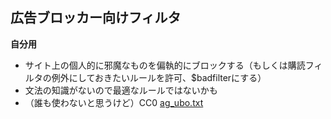 ## 広告ブロッカー向けフィルタ
<strong>自分用</strong>
* サイト上の個人的に邪魔なものを偏執的にブロックする（もしくは購読フィルタの例外にしておきたいルールを許可、$badfilterにする）
* 文法の知識がないので最適なルールではないかも
* （誰も使わないと思うけど）CC0
[ag_ubo.txt](https://raw.githubusercontent.com/mori-jio/ContentsBlock/main/ag_ubo.txt)
